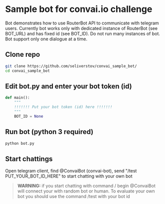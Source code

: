# Sample bot for convai.io challenge
Bot demonstrates how to use RouterBot API to communicate with telegram users. Currently bot works only with dedicated instance of RouterBot (see BOT_URL) and has fixed id (see BOT_ID). Do not run many instances of bot. Bot support only one dialogue at a time. 

## Clone repo
```sh
git clone https://github.com/seliverstov/convai_sample_bot/
cd convai_sample_bot
```
## Edit bot.py and enter your bot token (id)
```python
def main():
    """
    !!!!!!! Put your bot token (id) here !!!!!!!
    """
    BOT_ID = None
```
## Run bot (python 3 required)
```sh
python bot.py
```
## Start chattings
Open telegram client, find @ConvaiBot (convai-bot), send "/test PUT_YOUR_BOT_ID_HERE" to start chatting with your own bot

>**WARNING:** if you start chatting with command / begin @ConvaiBot will connect your with random bot or human. To evaluate your own bot you should use the command /test with your bot id
